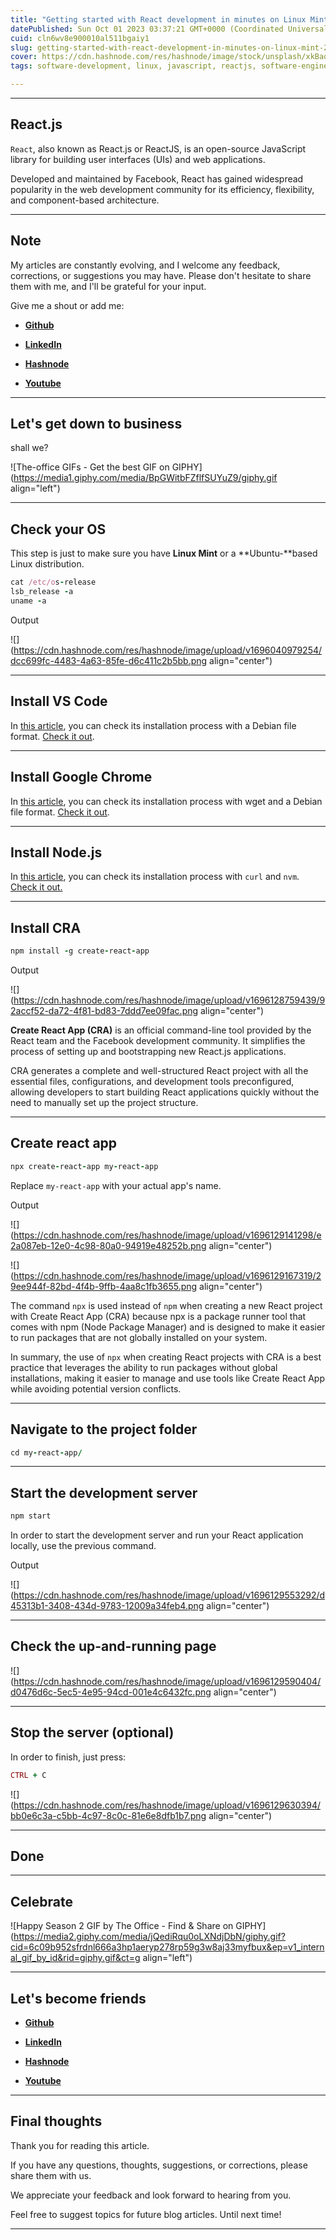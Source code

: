 ```yaml
---
title: "Getting started with React development in minutes on Linux Mint 21 vanessa or Ubuntu-based Distros"
datePublished: Sun Oct 01 2023 03:37:21 GMT+0000 (Coordinated Universal Time)
cuid: cln6wv8e900010al511bgaiy1
slug: getting-started-with-react-development-in-minutes-on-linux-mint-21-vanessa-or-ubuntu-based-distros
cover: https://cdn.hashnode.com/res/hashnode/image/stock/unsplash/xkBaqlcqeb4/upload/33dd328827cca7f163a480a3cae11203.jpeg
tags: software-development, linux, javascript, reactjs, software-engineering

---
```


---

## React.js

`React`, also known as React.js or ReactJS, is an open-source JavaScript library for building user interfaces (UIs) and web applications.

Developed and maintained by Facebook, React has gained widespread popularity in the web development community for its efficiency, flexibility, and component-based architecture.

---

## Note

My articles are constantly evolving, and I welcome any feedback, corrections, or suggestions you may have. Please don't hesitate to share them with me, and I'll be grateful for your input.

Give me a shout or add me:

* [**Github**](https://github.com/elitebughunter)
    
* [**LinkedIn**](https://linkedin.com/in/alexandrecalacaofficial)
    
* [**Hashnode**](https://hashnode.com/onboard?next=/@alexandrecalaca)
    
* [**Youtube**](https://www.youtube.com/@alexandrecalacaofficial)
    

---

## **Let's get down to business**

shall we?

![The-office GIFs - Get the best GIF on GIPHY](https://media1.giphy.com/media/BpGWitbFZflfSUYuZ9/giphy.gif align="left")

---

## Check your OS

This step is just to make sure you have **Linux Mint** or a \*\*Ubuntu-\*\*based Linux distribution.

```ruby
cat /etc/os-release
lsb_release -a
uname -a
```

Output

![](https://cdn.hashnode.com/res/hashnode/image/upload/v1696040979254/dcc699fc-4483-4a63-85fe-d6c411c2b5bb.png align="center")

---

## Install VS Code

In [this article](https://blog.alexandrecalaca.com/how-to-install-visual-studio-code-on-linux-mint-21-vanessa-or-any-other-ubuntu-based-linux-distribution-with-a-debian-file-format), you can check its installation process with a Debian file format. [Check it out](https://blog.alexandrecalaca.com/how-to-install-visual-studio-code-on-linux-mint-21-vanessa-or-any-other-ubuntu-based-linux-distribution-with-a-debian-file-format).

---

## Install Google Chrome

In [this article](https://blog.alexandrecalaca.com/how-to-install-google-chrome-on-linux-mint-21-vanessa-via-the-terminal-emulator), you can check its installation process with wget and a Debian file format. [Check it out](https://blog.alexandrecalaca.com/how-to-install-google-chrome-on-linux-mint-21-vanessa-via-the-terminal-emulator).

---

## Install Node.js

In [this article](https://blog.alexandrecalaca.com/installing-nodejs-with-nvm-on-linux-mint-21-vanessa-or-ubuntu-based-distros), you can check its installation process with `curl` and `nvm`. [Check it out.](https://blog.alexandrecalaca.com/installing-nodejs-with-nvm-on-linux-mint-21-vanessa-or-ubuntu-based-distros)

---

## Install CRA

```ruby
npm install -g create-react-app
```

Output

![](https://cdn.hashnode.com/res/hashnode/image/upload/v1696128759439/92accf52-da72-4f81-bd83-7ddd7ee09fac.png align="center")

**Create React App (CRA)** is an official command-line tool provided by the React team and the Facebook development community. It simplifies the process of setting up and bootstrapping new React.js applications.

CRA generates a complete and well-structured React project with all the essential files, configurations, and development tools preconfigured, allowing developers to start building React applications quickly without the need to manually set up the project structure.

---

## Create react app

```ruby
npx create-react-app my-react-app
```

Replace `my-react-app` with your actual app's name.

Output

![](https://cdn.hashnode.com/res/hashnode/image/upload/v1696129141298/e2a087eb-12e0-4c98-80a0-94919e48252b.png align="center")

![](https://cdn.hashnode.com/res/hashnode/image/upload/v1696129167319/29ee944f-82bd-4f4b-9ffb-4aa8c1fb3655.png align="center")

The command `npx` is used instead of `npm` when creating a new React project with Create React App (CRA) because npx is a package runner tool that comes with npm (Node Package Manager) and is designed to make it easier to run packages that are not globally installed on your system.

In summary, the use of `npx` when creating React projects with CRA is a best practice that leverages the ability to run packages without global installations, making it easier to manage and use tools like Create React App while avoiding potential version conflicts.

---

## Navigate to the project folder

```ruby
cd my-react-app/
```

---

## Start the development server

```ruby
npm start
```

In order to start the development server and run your React application locally, use the previous command.

Output

![](https://cdn.hashnode.com/res/hashnode/image/upload/v1696129553292/d45313b1-3408-434d-9783-12009a34feb4.png align="center")

---

## Check the up-and-running page

![](https://cdn.hashnode.com/res/hashnode/image/upload/v1696129590404/d0476d6c-5ec5-4e95-94cd-001e4c6432fc.png align="center")

---

## Stop the server (optional)

In order to finish, just press:

```ruby
CTRL + C
```

![](https://cdn.hashnode.com/res/hashnode/image/upload/v1696129630394/bb0e6c3a-c5bb-4c97-8c0c-81e6e8dfb1b7.png align="center")

---

## Done

---

## **Celebrate**

![Happy Season 2 GIF by The Office - Find & Share on GIPHY](https://media2.giphy.com/media/jQediRqu0oLXNdjDbN/giphy.gif?cid=6c09b952sfrdnl666a3hp1aeryp278rp59g3w8aj33myfbux&ep=v1_internal_gif_by_id&rid=giphy.gif&ct=g align="left")

---

## **Let's become friends**

* [**Github**](https://github.com/elitebughunter)
    
* [**LinkedIn**](https://linkedin.com/in/alexandrecalacaofficial)
    
* [**Hashnode**](https://hashnode.com/onboard?next=/@alexandrecalaca)
    
* [**Youtube**](https://www.youtube.com/@alexandrecalacaofficial)
    

---

## Final thoughts

Thank you for reading this article.

If you have any questions, thoughts, suggestions, or corrections, please share them with us.

We appreciate your feedback and look forward to hearing from you.

Feel free to suggest topics for future blog articles. Until next time!

---